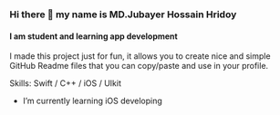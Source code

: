 ### Hi there 👋 my name is MD.Jubayer Hossain Hridoy
#### I am student and learning app development

I made this project just for fun, it allows you to create nice and simple GitHub Readme files that you can copy/paste and use in your profile.

Skills: Swift / C++ / iOS / UIkit 

- I’m currently learning iOS developing 
